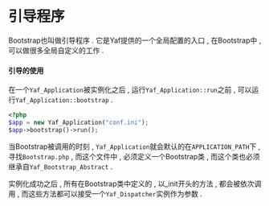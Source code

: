 # 引导程序

Bootstrap也叫做引导程序 . 它是Yaf提供的一个全局配置的入口 , 在Bootstrap中 , 可以做很多全局自定义的工作 .

#### 引导的使用

在一个`Yaf_Application`被实例化之后 , 运行`Yaf_Application::run`之前 , 可以运行`Yaf_Application::bootstrap` .

```php
<?php
$app = new Yaf_Application("conf.ini");
$app->bootstrap()->run();
```

当Bootstrap被调用的时刻 , `Yaf_Application`就会默认的在`APPLICATION_PATH`下 , 寻找`Bootstrap.php` , 而这个文件中 , 必须定义一个Bootstrap类 , 而这个类也必须继承自`Yaf_Bootstrap_Abstract` .

实例化成功之后 , 所有在Bootstrap类中定义的 , 以\_init开头的方法 , 都会被依次调用 , 而这些方法都可以接受一个`Yaf_Dispatcher`实例作为参数 . 


